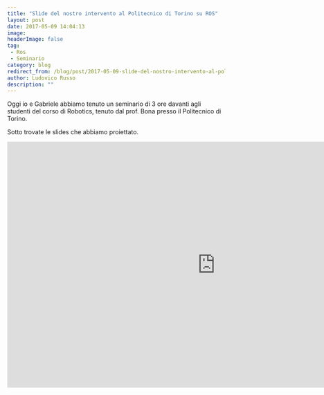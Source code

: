 ```yaml
---
title: "Slide del nostro intervento al Politecnico di Torino su ROS"
layout: post
date: 2017-05-09 14:04:13
image: 
headerImage: false
tag: 
 - Ros
 - Seminario
category: blog
redirect_from: /blog/post/2017-05-09-slide-del-nostro-intervento-al-politecnico-di-torino-su-ros
author: Ludovico Russo
description: ""
---
```


Oggi io e Gabriele abbiamo tenuto un seminario di 3 ore davanti agli studenti del corso di Robotics, tenuto dal prof. Bona presso il Politecnico di Torino.

Sotto trovate le slides che abbiamo proiettato.

<iframe src="https://docs.google.com/presentation/d/1d6bvIlUcIPD2kNGdjl9jqnFiXI_mbAFX5bjoQOMgVoA/embed?start=true&loop=false&delayms=3000" frameborder="0" width="960" height="569" allowfullscreen="true" mozallowfullscreen="true" webkitallowfullscreen="true"></iframe>